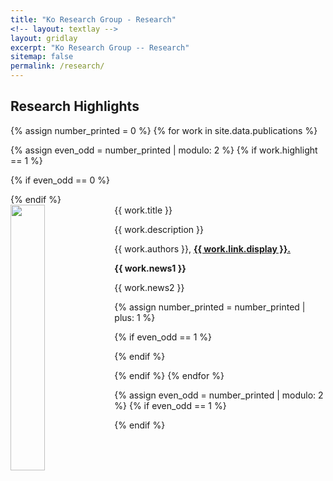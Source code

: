 ```yaml
---
title: "Ko Research Group - Research"
<!-- layout: textlay -->
layout: gridlay
excerpt: "Ko Research Group -- Research"
sitemap: false
permalink: /research/
---
```


<!-- # Research -->

## Research Highlights

{% assign number_printed = 0 %}
{% for work in site.data.publications %}

{% assign even_odd = number_printed | modulo: 2 %}
{% if work.highlight == 1 %}

{% if even_odd == 0 %}
<div class="row">
{% endif %}

<div class="col-sm-6 clearfix">
 <div class="well">
  <pubtit>{{ work.title }}</pubtit>
  <img src="{{ site.url }}{{ site.baseurl }}/images/pubpic/{{ work.image }}" class="img-responsive" width="33%" style="float: left" />
  <p>{{ work.description }}</p>
  <p>{{ work.authors }}, <strong><a href="{{ work.link.url }}">{{ work.link.display }}.</a></strong></p>
  <p class="text-danger"><strong> {{ work.news1 }}</strong></p>
  <p> {{ work.news2 }}</p>
 </div>
</div>

{% assign number_printed = number_printed | plus: 1 %}

{% if even_odd == 1 %}
</div>
{% endif %}

{% endif %}
{% endfor %}

{% assign even_odd = number_printed | modulo: 2 %}
{% if even_odd == 1 %}
</div>
{% endif %}

<p> &nbsp; </p>
